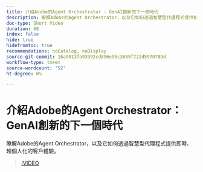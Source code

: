```yaml
---
title: 介紹Adobe的Agent Orchestrator - GenAI創新的下一個時代
description: 瞭解Adobe的Agent Orchestrator，以及它如何透過智慧型代理程式提供即時、超個人化的客戶體驗。
doc-type: Short Video
duration: 68
index: false
hide: true
hidefromtoc: true
recommendations: noCatalog, noDisplay
source-git-commit: 16a9013fa93992cd896e95c3689f722d5970789d
workflow-type: tm+mt
source-wordcount: '52'
ht-degree: 0%

---
```



# 介紹Adobe的Agent Orchestrator：GenAI創新的下一個時代

瞭解Adobe的Agent Orchestrator，以及它如何透過智慧型代理程式提供即時、超個人化的客戶體驗。

<!-- 62_S653_3442539_67_introducing-adobes-agent-orchestrator-the-next-era-of-genai-innovation -->
>[!VIDEO](https://video.tv.adobe.com/v/3458307/?learn=on&enablevpops=true)
